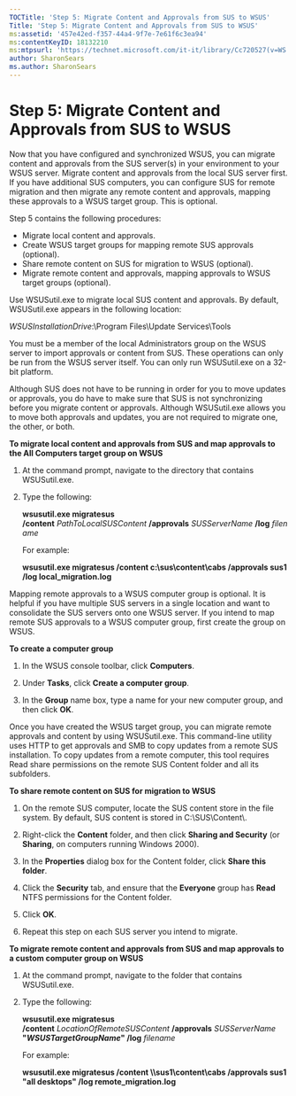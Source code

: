 ```yaml
---
TOCTitle: 'Step 5: Migrate Content and Approvals from SUS to WSUS'
Title: 'Step 5: Migrate Content and Approvals from SUS to WSUS'
ms:assetid: '457e42ed-f357-44a4-9f7e-7e61f6c3ea94'
ms:contentKeyID: 18132210
ms:mtpsurl: 'https://technet.microsoft.com/it-it/library/Cc720527(v=WS.10)'
author: SharonSears
ms.author: SharonSears
---
```


Step 5: Migrate Content and Approvals from SUS to WSUS
======================================================

Now that you have configured and synchronized WSUS, you can migrate content and approvals from the SUS server(s) in your environment to your WSUS server. Migrate content and approvals from the local SUS server first. If you have additional SUS computers, you can configure SUS for remote migration and then migrate any remote content and approvals, mapping these approvals to a WSUS target group. This is optional.

Step 5 contains the following procedures:

-   Migrate local content and approvals.
-   Create WSUS target groups for mapping remote SUS approvals (optional).
-   Share remote content on SUS for migration to WSUS (optional).
-   Migrate remote content and approvals, mapping approvals to WSUS target groups (optional).

Use WSUSutil.exe to migrate local SUS content and approvals. By default, WSUSutil.exe appears in the following location:

*WSUSInstallationDrive*:\\Program Files\\Update Services\\Tools

You must be a member of the local Administrators group on the WSUS server to import approvals or content from SUS. These operations can only be run from the WSUS server itself. You can only run WSUSutil.exe on a 32-bit platform.

Although SUS does not have to be running in order for you to move updates or approvals, you do have to make sure that SUS is not synchronizing before you migrate content or approvals. Although WSUSutil.exe allows you to move both approvals and updates, you are not required to migrate one, the other, or both.

**To migrate local content and approvals from SUS and map approvals to the All Computers target group on WSUS**
1.  At the command prompt, navigate to the directory that contains WSUSutil.exe.

2.  Type the following:

    **wsusutil.exe migratesus /content** *PathToLocalSUSContent* **/approvals** *SUSServerName* **/log** *filename*

    For example:

    **wsusutil.exe migratesus /content c:\\sus\\content\\cabs /approvals sus1 /log local\_migration.log**

Mapping remote approvals to a WSUS computer group is optional. It is helpful if you have multiple SUS servers in a single location and want to consolidate the SUS servers onto one WSUS server. If you intend to map remote SUS approvals to a WSUS computer group, first create the group on WSUS.

**To create a computer group**
1.  In the WSUS console toolbar, click **Computers**.

2.  Under **Tasks**, click **Create a computer group**.

3.  In the **Group** name box, type a name for your new computer group, and then click **OK**.

Once you have created the WSUS target group, you can migrate remote approvals and content by using WSUSutil.exe. This command-line utility uses HTTP to get approvals and SMB to copy updates from a remote SUS installation. To copy updates from a remote computer, this tool requires Read share permissions on the remote SUS Content folder and all its subfolders.

**To share remote content on SUS for migration to WSUS**
1.  On the remote SUS computer, locate the SUS content store in the file system. By default, SUS content is stored in C:\\SUS\\Content\\.

2.  Right-click the **Content** folder, and then click **Sharing and Security** (or **Sharing**, on computers running Windows 2000).

3.  In the **Properties** dialog box for the Content folder, click **Share this folder**.

4.  Click the **Security** tab, and ensure that the **Everyone** group has **Read** NTFS permissions for the Content folder.

5.  Click **OK**.

6.  Repeat this step on each SUS server you intend to migrate.

**To migrate remote content and approvals from SUS and map approvals to a custom computer group on WSUS**
1.  At the command prompt, navigate to the folder that contains WSUSutil.exe.

2.  Type the following:

    **wsusutil.exe migratesus /content** *LocationOfRemoteSUSContent* **/approvals** *SUSServerName*  **"***WSUSTargetGroupName***" /log** *filename*

    For example:

    **wsusutil.exe migratesus /content \\\\sus1\\content\\cabs /approvals sus1 "all desktops" /log remote\_migration.log**
